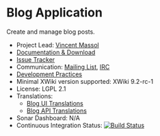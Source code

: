 # Blog Application

Create and manage blog posts.

* Project Lead: [Vincent Massol](http://www.xwiki.org/xwiki/bin/view/XWiki/VincentMassol)
* [Documentation & Download](http://extensions.xwiki.org/xwiki/bin/view/Extension/Blog+Application)
* [Issue Tracker](https://jira.xwiki.org/browse/BLOG)
* Communication: [Mailing List](http://dev.xwiki.org/xwiki/bin/view/Community/MailingLists), [IRC](http://dev.xwiki.org/xwiki/bin/view/Community/IRC)
* [Development Practices](http://dev.xwiki.org)
* Minimal XWiki version supported: XWiki 9.2-rc-1
* License: LGPL 2.1
* Translations:
  * [Blog UI Translations](http://l10n.xwiki.org/xwiki/bin/view/Contrib/BlogTranslations)
  * [Blog API Translations](http://l10n.xwiki.org/xwiki/bin/view/Contrib/Blog%20API%20Resources)
* Sonar Dashboard: N/A
* Continuous Integration Status: [![Build Status](http://ci.xwiki.org/job/XWiki%20Contrib/job/application-blog/job/master/badge/icon)](http://ci.xwiki.org/job/XWiki%20Contrib/job/application-blog/job/master/)
